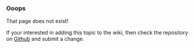 ### Ooops

That page does not exist!

If your interested in adding this topic to the wiki, then check the repository on [Github](https://github.com/dimension-sh/wiki) and submit a change. 
